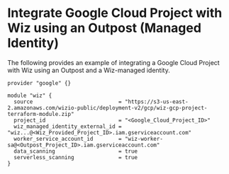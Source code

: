 # Integrate Google Cloud Project with Wiz using an Outpost (Managed Identity)

The following provides an example of integrating a Google Cloud Project with Wiz using an Outpost and a Wiz-managed identity.

```hcl
provider "google" {}

module "wiz" {
  source                           = "https://s3-us-east-2.amazonaws.com/wizio-public/deployment-v2/gcp/wiz-gcp-project-terraform-module.zip"
  project_id                       = "<Google_Cloud_Project_ID>"
  wiz_managed_identity_external_id = "wiz...@<Wiz_Provided_Project_ID>.iam.gserviceaccount.com"
  worker_service_account_id        = "wiz-worker-sa@<Outpost_Project_ID>.iam.gserviceaccount.com"
  data_scanning                    = true
  serverless_scanning              = true
}
```
